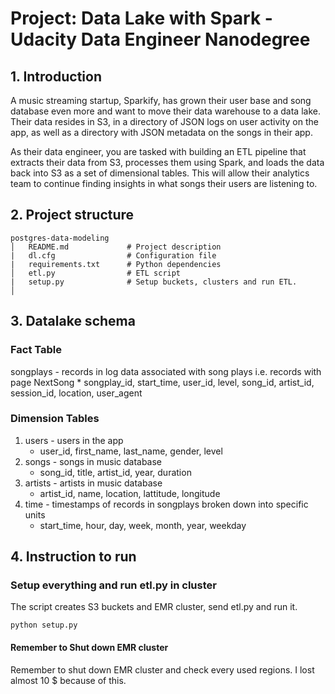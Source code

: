 # Project: Data Lake with Spark - Udacity Data Engineer Nanodegree

## 1. Introduction
A music streaming startup, Sparkify, has grown their user base and song database even more and want to move their data warehouse to a data lake. Their data resides in S3, in a directory of JSON logs on user activity on the app, as well as a directory with JSON metadata on the songs in their app.

As their data engineer, you are tasked with building an ETL pipeline that extracts their data from S3, processes them using Spark, and loads the data back into S3 as a set of dimensional tables. This will allow their analytics team to continue finding insights in what songs their users are listening to.

## 2. Project structure 
```
postgres-data-modeling
│   README.md             # Project description
|   dl.cfg                # Configuration file
|   requirements.txt      # Python dependencies
│   etl.py                # ETL script
|   setup.py              # Setup buckets, clusters and run ETL.
│   
```


## 3. Datalake schema

### Fact Table
songplays - records in log data associated with song plays i.e. records with page NextSong
    * songplay_id, start_time, user_id, level, song_id, artist_id, session_id, location, user_agent


### Dimension Tables
1. users - users in the app
    * user_id, first_name, last_name, gender, level
2. songs - songs in music database
    * song_id, title, artist_id, year, duration
3. artists - artists in music database
    * artist_id, name, location, lattitude, longitude
4. time - timestamps of records in songplays broken down into specific units
    * start_time, hour, day, week, month, year, weekday

## 4. Instruction to run

### Setup everything and run etl.py in cluster

The script creates S3 buckets and EMR cluster, send etl.py and run it.
```
python setup.py
```

#### Remember to Shut down EMR cluster
Remember to shut down EMR cluster and check every used regions. I lost almost 10 $ because of this.